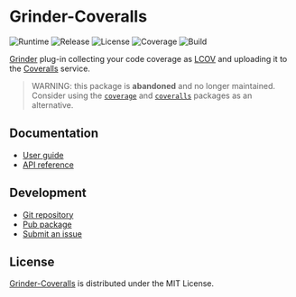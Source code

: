 # Grinder-Coveralls
![Runtime](https://img.shields.io/badge/dart-%3E%3D2.7-brightgreen.svg) ![Release](https://img.shields.io/pub/v/grinder_coveralls.svg) ![License](https://img.shields.io/badge/license-MIT-blue.svg) ![Coverage](https://coveralls.io/repos/github/cedx/grinder-coveralls/badge.svg) ![Build](https://github.com/cedx/grinder-coveralls/workflows/build/badge.svg)

[Grinder](https://pub.dev/packages/grinder) plug-in collecting your code coverage as [LCOV](http://ltp.sourceforge.net/coverage/lcov.php) and uploading it to the [Coveralls](https://coveralls.io) service.

> WARNING: this package is **abandoned** and no longer maintained.  
> Consider using the [`coverage`](https://pub.dev/packages/coverage) and
> [`coveralls`](https://pub.dev/packages/coveralls) packages as an alternative.

## Documentation
- [User guide](https://cedx.github.io/grinder-coveralls)
- [API reference](https://pub.dev/documentation/grinder_coveralls)

## Development
- [Git repository](https://github.com/cedx/grinder-coveralls)
- [Pub package](https://pub.dev/packages/grinder_coveralls)
- [Submit an issue](https://github.com/cedx/grinder-coveralls/issues)

## License
[Grinder-Coveralls](https://cedx.github.io/grinder-coveralls) is distributed under the MIT License.
